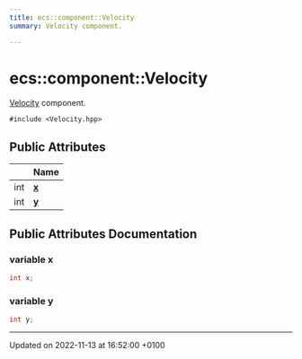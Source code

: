 ```yaml
---
title: ecs::component::Velocity
summary: Velocity component. 

---
```


# ecs::component::Velocity



[Velocity]() component. 


`#include <Velocity.hpp>`

## Public Attributes

|                | Name           |
| -------------- | -------------- |
| int | **[x](Classes/structecs_1_1component_1_1_velocity.md#variable-x)**  |
| int | **[y](Classes/structecs_1_1component_1_1_velocity.md#variable-y)**  |

## Public Attributes Documentation

### variable x

```cpp
int x;
```


### variable y

```cpp
int y;
```


-------------------------------

Updated on 2022-11-13 at 16:52:00 +0100
